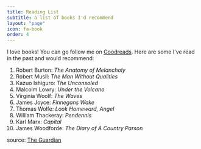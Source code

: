 ```yaml
---
title: Reading List
subtitle: a list of books I'd recommend
layout: "page"
icon: fa-book
order: 4
---
```


I love books! You can go follow me on [Goodreads](https://www.goodreads.com/user/show/42174469-kapil). Here are some I've read in the past and would recommend:

1. Robert Burton: *The Anatomy of Melancholy*
2. Robert Musil: *The Man Without Qualities*
3. Kazuo Ishiguro: *The Unconsoled*
4. Malcolm Lowry: *Under the Volcano*
5. Virginia Woolf: *The Waves*
6. James Joyce: *Finnegans Wake*
7. Thomas Wolfe: *Look Homeward, Angel*
8. William Thackeray: *Pendennis*
9. Karl Marx: *Capital*
10. James Woodforde: *The Diary of A Country Parson*

source: [The Guardian](https://www.theguardian.com/books/booksblog/2011/jan/04/best-boring-books)
